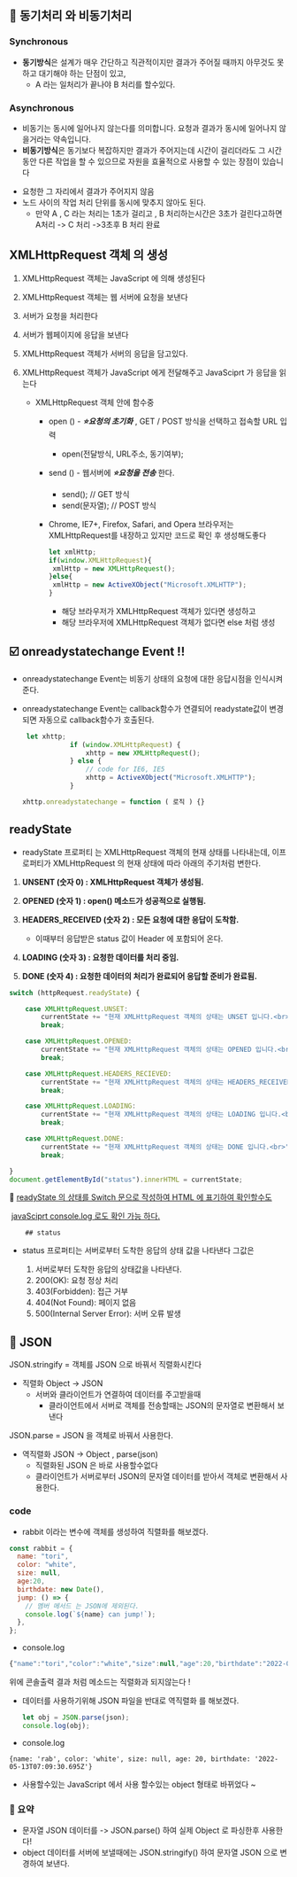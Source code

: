 ## :rocket: 동기처리 와 비동기처리 

### Synchronous

* **동기방식**은 설계가 매우 간단하고 직관적이지만 결과가 주어질 때까지 아무것도 못하고 대기해야 하는 단점이 있고, 
  * A 라는 일처리가 끝나야 B 처리를 할수있다.

### Asynchronous

* 비동기는 동시에 일어나지 않는다를 의미합니다. 요청과 결과가 동시에 일어나지 않을거라는 약속입니다. 
* **비동기방식**은 동기보다 복잡하지만 결과가 주어지는데 시간이 걸리더라도 그 시간 동안 다른 작업을 할 수 있으므로 자원을 효율적으로 사용할 수 있는 장점이 있습니다

- 요청한 그 자리에서 결과가 주어지지 않음
- 노드 사이의 작업 처리 단위를 동시에 맞추지 않아도 된다.
  * 만약 A , C 라는 처리는 1초가 걸리고 , B 처리하는시간은 3초가 걸린다고하면 A처리 -> C 처리 ->3초후 B 처리 완료

## XMLHttpRequest 객체 의 생성

1) XMLHttpRequest  객체는 JavaScript 에 의해 생성된다

2) XMLHttpRequest 객체는 웹 서버에 요청을 보낸다

3) 서버가 요청을 처리한다

4) 서버가 웹페이지에 응답을 보낸다

5) XMLHttpRequest 객체가 서버의 응답을 담고있다.

6) XMLHttpRequest 객체가 JavaScript 에게 전달해주고 JavaSciprt 가 응답을 읽는다

   * XMLHttpRequest 객체 안에 함수중

     * open ()  - ***:star:요청의 초기화*** , GET / POST 방식을 선택하고 접속할 URL 입력
       * open(전달방식, URL주소, 동기여부);

     * send () - 웹서버에 ***:star:요청을 전송***  한다.

       * send();    // GET 방식
       * send(문자열); // POST 방식

     * Chrome, IE7+, Firefox, Safari, and Opera 브라우저는 XMLHttpRequest를
          내장하고 있지만 코드로 확인 후 생성해도좋다

       ```javascript
       let xmlHttp;
       if(window.XMLHttpRequest){
       	xmlHttp = new XMLHttpRequest(); 
       }else{
       	xmlHttp = new ActiveXObject("Microsoft.XMLHTTP");
       }
       ```

       - 해당 브라우저가 XMLHttpRequest 객체가 있다면 생성하고
       - 해당 브라우저에 XMLHttpRequest  객체가 없다면 else 처럼  생성

## :ballot_box_with_check:  onreadystatechange Event !!

* onreadystatechange Event는 비동기 상태의 요청에 대한 응답시점을 인식시켜준다.

* onreadystatechange Event는 callback함수가 연결되어 readystate값이 변경되면
    자동으로 callback함수가 호출된다.

  ```javascript
   let xhttp;
              if (window.XMLHttpRequest) {
                  xhttp = new XMLHttpRequest();
              } else {
                  // code for IE6, IE5
                  xhttp = ActiveXObject("Microsoft.XMLHTTP");
              }
  
  xhttp.onreadystatechange = function ( 로직 ) {}
  ```

  

  

## readyState 

* readyState 프로퍼티 는 XMLHttpRequest 객체의 현재 상태를 나타내는데, 이프로퍼티가 XMLHttpRequest 의 현재 상태에 따라 아래의 주기처럼 변한다.

1) **UNSENT (숫자 0) : XMLHttpRequest 객체가 생성됨.**

2) **OPENED (숫자 1) : open() 메소드가 성공적으로 실행됨.**

3. **HEADERS_RECEIVED (숫자 2) : 모든 요청에 대한 응답이 도착함.**
   * 이때부터 응답받은 status 값이 Header 에 포함되어 온다. 

4. **LOADING (숫자 3) : 요청한 데이터를 처리 중임.**

5. **DONE (숫자 4) : 요청한 데이터의 처리가 완료되어 응답할 준비가 완료됨.**

```javascript
switch (httpRequest.readyState) {

    case XMLHttpRequest.UNSET:
        currentState += "현재 XMLHttpRequest 객체의 상태는 UNSET 입니다.<br>";
        break;

    case XMLHttpRequest.OPENED:
        currentState += "현재 XMLHttpRequest 객체의 상태는 OPENED 입니다.<br>";
        break;

    case XMLHttpRequest.HEADERS_RECIEVED:
        currentState += "현재 XMLHttpRequest 객체의 상태는 HEADERS_RECEIVED 입니다.<br>";
        break;

    case XMLHttpRequest.LOADING:
        currentState += "현재 XMLHttpRequest 객체의 상태는 LOADING 입니다.<br>";
        break;

    case XMLHttpRequest.DONE:
        currentState += "현재 XMLHttpRequest 객체의 상태는 DONE 입니다.<br>";
        break;

}
document.getElementById("status").innerHTML = currentState;
```



:rocket: <u> readyState 의 상태를 Switch 문으로 작성하여 HTML 에 표기하여 확인할수도</u>

​      <u>javaSciprt console.log 로도 확인 가능 하다.</u>







		## status

* status 프로퍼티는 서버로부터 도착한 응답의 상태 값을 나타낸다 그값은 

  	 1) 서버로부터 도착한 응답의 상태값을 나타낸다.
  	 2)  200(OK): 요청 정상 처리
  	 3) 403(Forbidden): 접근 거부
  	 4) 404(Not Found): 페이지 없음
  	 5) 500(Internal Server Error): 서버 오류 발생



## :rocket: JSON

JSON.stringify = 객체를 JSON 으로 바꿔서 직렬화시킨다

* 직렬화 Object -> JSON
  * 서버와 클라이언트가 연결하여 데이터를 주고받을때
    * 클라이언트에서 서버로 객체를 전송할때는 JSON의 문자열로 변환해서 보낸다 

JSON.parse = JSON 을 객체로 바꿔서 사용한다.

* 역직렬화 JSON -> Object , parse(json)
  * 직렬화된 JSON 은 바로 사용할수없다
  * 클라이언트가 서버로부터 JSON의 문자열 데이터를 받아서 객체로 변환해서 사용한다.

### code  

* rabbit 이라는 변수에 객체를 생성하여 직렬화를 해보겠다.



```javascript
const rabbit = {
  name: "tori",
  color: "white",
  size: null,
  age:20,
  birthdate: new Date(),
  jump: () => {
    // 멤버 메서드 는 JSON에 제외된다.
    console.log(`${name} can jump!`);
  },
};

```



* console.log	

```javascript
{"name":"tori","color":"white","size":null,"age":20,"birthdate":"2022-05-13T07:09:30.695Z"}
```

위에 콘솔출력 결과 처럼 메소드는 직렬화과 되지않는다 !

* 데이터를 사용하기위해 JSON 파일을 반대로 역직렬화 를 해보겠다.

  ```javascript
  let obj = JSON.parse(json);
  console.log(obj);
  ```

* console.log

```
{name: 'rab', color: 'white', size: null, age: 20, birthdate: '2022-05-13T07:09:30.695Z'}
```

* 사용할수있는 JavaScript 에서 사용 할수있는 object 형태로 바뀌었다 ~

### :100: 요약

* 문자열 JSON 데이터를 -> JSON.parse() 하여 실제 Object 로 파싱한후 사용한다!
* object 데이터를 서버에 보낼때에는 JSON.stringify() 하여 문자열 JSON 으로 변경하여 보낸다.

